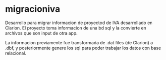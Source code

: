 # migracioniva

Desarrollo para migrar informacion de proyectod de IVA desarrollado en Clarion.
El proyecto toma informacion de una bd sql y la convierte en archivos que son input de otra app. 

La informacion previamente fue transformada de .dat files (de Clarion) a .dbf, y posteriormente genere los sql para poder trabajar los datos con base relacional.
